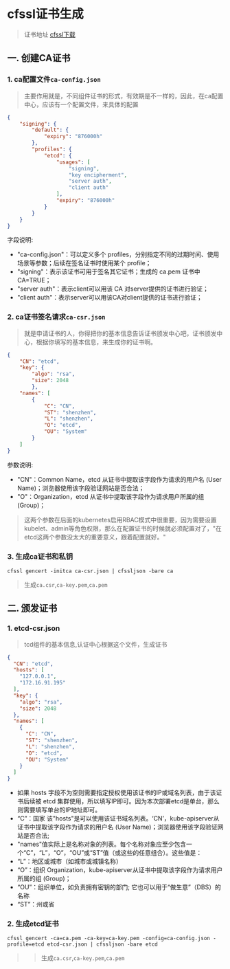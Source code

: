 
# cfssl证书生成

> 证书地址 [cfssl下载](https://github.com/cloudflare/cfssl)

## 一. 创建CA证书

### 1. ca配置文件`ca-config.json`

> 主要作用就是，不同组件证书的形式，有效期是不一样的，因此，在ca配置中心，应该有一个配置文件，来具体的配置

```json
{
    "signing": {
        "default": {
            "expiry": "876000h"
        },
        "profiles": {
            "etcd": {
                "usages": [
                    "signing",
                    "key encipherment",
                    "server auth",
                    "client auth"
                ],
                "expiry": "876000h"
            }
        }
    }
}
```

字段说明:

- "ca-config.json"：可以定义多个 profiles，分别指定不同的过期时间、使用场景等参数；后续在签名证书时使用某个 profile；
- "signing"：表示该证书可用于签名其它证书；生成的 ca.pem 证书中 CA=TRUE；
- "server auth"：表示client可以用该 CA 对server提供的证书进行验证；
- "client auth"：表示server可以用该CA对client提供的证书进行验证；

### 2. ca证书签名请求`ca-csr.json`

> 就是申请证书的人，你得把你的基本信息告诉证书颁发中心吧，证书颁发中心，根据你填写的基本信息，来生成你的证书啊。

```json
{
    "CN": "etcd",
    "key": {
        "algo": "rsa",
        "size": 2048
        },
    "names": [
        {
            "C": "CN",
            "ST": "shenzhen",
            "L": "shenzhen",
            "O": "etcd",
            "OU": "System"
        }
    ]
}
```

参数说明:

- "CN"：Common Name，etcd 从证书中提取该字段作为请求的用户名 (User Name)；浏览器使用该字段验证网站是否合法；
- "O"：Organization，etcd 从证书中提取该字段作为请求用户所属的组 (Group)；

> 这两个参数在后面的kubernetes启用RBAC模式中很重要，因为需要设置kubelet、admin等角色权限，那么在配置证书的时候就必须配置对了，"在etcd这两个参数没太大的重要意义，跟着配置就好。"

### 3. 生成ca证书和私钥

```shell
cfssl gencert -initca ca-csr.json | cfssljson -bare ca
```

> 生成`ca.csr`,`ca-key.pem`,`ca.pem`

## 二. 颁发证书

### 1. etcd-csr.json

> tcd组件的基本信息,认证中心根据这个文件，生成证书

```json
{
  "CN": "etcd",
  "hosts": [
    "127.0.0.1",
    "172.16.91.195"
  ],
  "key": {
    "algo": "rsa",
    "size": 2048
  },
  "names": [
    {
      "C": "CN",
      "ST": "shenzhen",
      "L": "shenzhen",
      "O": "etcd",
      "OU": "System"
    }
  ]
}
```

- 如果 hosts 字段不为空则需要指定授权使用该证书的IP或域名列表，由于该证书后续被 etcd 集群使用，所以填写IP即可。因为本次部署etcd是单台，那么则需要填写单台的IP地址即可。  
- “C”：国家 该"hosts"是可以使用该证书域名列表。‘CN’，kube-apiserver从证书中提取该字段作为请求的用户名 (User Name)；浏览器使用该字段验证网站是否合法;
- "names"值实际上是名称对象的列表。每个名称对象应至少包含一个“C”，“L”，“O”，“OU”或“ST”值（或这些的任意组合）。这些值是：
- “L”：地区或城市（如城市或城镇名称）
- “O”：组织 Organization，kube-apiserver从证书中提取该字段作为请求用户所属的组 (Group)；
- “OU”：组织单位，如负责拥有密钥的部门; 它也可以用于“做生意”（DBS）的名称
- “ST”：州或省

### 2. 生成etcd证书

```shell
cfssl gencert -ca=ca.pem -ca-key=ca-key.pem -config=ca-config.json -profile=etcd etcd-csr.json | cfssljson -bare etcd
```

> > 生成`ca.csr`,`ca-key.pem`,`ca.pem`